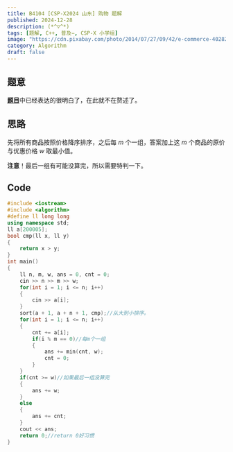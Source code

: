 ```yaml
---
title: B4104 [CSP-X2024 山东] 购物 题解
published: 2024-12-28
description: (*^▽^*)
tags: [题解, C++, 普及−, CSP-X 小学组]
image: "https://cdn.pixabay.com/photo/2014/07/27/09/42/e-commerce-402822_960_720.jpg"
category: Algorithm
draft: false
---
```


## 题意
[**题目**](https://www.luogu.com.cn/problem/B4104)中已经表达的很明白了，在此就不在赘述了。

## 思路
先将所有商品按照价格降序排序，之后每 $m$ 个一组，答案加上这 $m$ 个商品的原价与优惠价格 $w$ 取最小值。

**注意**！最后一组有可能没算完，所以需要特判一下。
## Code

```cpp
#include <iostream>
#include <algorithm>
#define ll long long
using namespace std;
ll a[200005];
bool cmp(ll x, ll y)
{
    return x > y;
}
int main()
{
    ll n, m, w, ans = 0, cnt = 0;
    cin >> n >> m >> w;
    for(int i = 1; i <= n; i++)
    {
        cin >> a[i];
    }
    sort(a + 1, a + n + 1, cmp);//从大到小排序。
    for(int i = 1; i <= n; i++)
    {
        cnt += a[i];
        if(i % m == 0)//每m个一组
        {
            ans += min(cnt, w);
            cnt = 0;
        }
    }
    if(cnt >= w)//如果最后一组没算完
    {
        ans += w;
    }
    else
    {
        ans += cnt;
    }
    cout << ans;
    return 0;//return 0好习惯
}
```